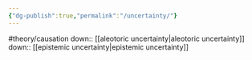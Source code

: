 ```yaml
---
{"dg-publish":true,"permalink":"/uncertainty/"}
---
```


#theory/causation 
down:: [[aleotoric uncertainty\|aleotoric uncertainty]]
down:: [[epistemic uncertainty\|epistemic uncertainty]]